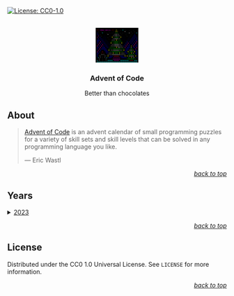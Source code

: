 <div id="top"></div>

<!-- PROJECT SHIELDS -->

[![License: CC0-1.0](https://img.shields.io/badge/License-CC0_1.0-lightgrey.svg)](http://creativecommons.org/publicdomain/zero/1.0/)

<!-- PROJECT LOGO -->

<br />

<div align="center">
    <a href="https://github.com/Luunynliny/AoC">
        <img src="imgs/16_ascii_tree.png" alt="Logo" height="80">
    </a>
    <h3 align="center">Advent of Code</h3>
    <p align="center">
        Better than chocolates
    </p>
</div>


<!-- ABOUT THE PROJECT -->

## About

> [Advent of Code](https://adventofcode.com/) is an advent calendar of small programming puzzles for a variety of skill sets and skill levels that can be solved in any programming language you like.
>
> &mdash; Eric Wastl

<p align="right"><a href="#top"><i>back to top</i></a></p>

<!-- YEARS -->

## Years

<details>
<summary>
    <a href="https://adventofcode.com/2023">2023</a>
</summary>
<table>
    <thead>
        <tr>
            <th rowspan="2">Day</th>
            <th rowspan="2">Problem name</th>
            <th colspan="2">Completion</th>
            <th colspan="2">Execution time (s)</th>
        </tr>
        <tr>
            <th>Part 1</th>
            <th>Part 2</th>
            <th>Part 1</th>
            <th>Part 2</th>
        </tr>
    </thead>
    <tbody>
        <tr>
            <td>1</td>
            <td><a href="https://adventofcode.com/2023/day/1">Trebuchet?!</a></td>
            <td>✅</td>
            <td>✅</td>
            <td>0.044</td>
            <td>0.047</td>
        </tr>
    </tboby>
</table>
</details>

<p align="right"><a href="#top"><i>back to top</i></a></p>

<!-- LICENSE -->

## License

Distributed under the CC0 1.0 Universal License. See `LICENSE` for more information.

<p align="right"><a href="#top"><i>back to top</i></a></p>

